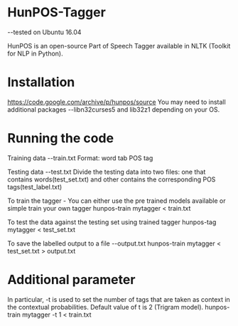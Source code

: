 # HunPOS-Tagger

--tested on Ubuntu 16.04

HunPOS is an open-source Part of Speech Tagger available in NLTK (Toolkit for NLP in Python).

# Installation
https://code.google.com/archive/p/hunpos/source
You may need to install additional packages --libn32curses5 and lib32z1 depending on your OS.

# Running the code

Training data
--train.txt
Format: word tab POS tag

Testing data
--test.txt
Divide the testing data into two files: one that contains words(test_set.txt) and other contains the corresponding POS tags(test_label.txt)

To train the tagger - You can either use the pre trained models available or simple train your own tagger
hunpos-train mytagger < train.txt

To test the data against the testing set using trained tagger
hunpos-tag mytagger < test_set.txt

To save the labelled output to a file --output.txt
hunpos-train mytagger < test_set.txt > output.txt

# Additional parameter
In particular, -t is used to set the number of tags that are taken as context in the contextual probabilities. Default value of t is 2 (Trigram model).
hunpos-train mytagger -t 1 < train.txt

